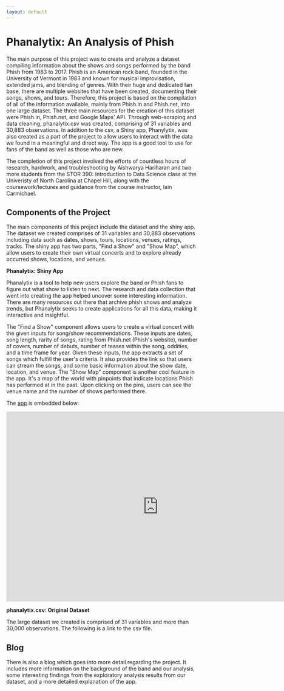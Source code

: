 ```yaml
---
layout: default
---
```


# Phanalytix: An Analysis of Phish

The main purpose of this project was to create and analyze a dataset compiling information about the shows and songs performed by the band Phish from 1983 to 2017.  Phish is an American rock band, founded in the University of Vermont in 1983 and known for musical improvisation, extended jams, and blending of genres.  With their huge and dedicated fan base, there are multiple websites that have been created, documenting their songs, shows, and tours.  Therefore, this project is based on the compilation of all of the information available, mainly from Phish.in and Phish.net, into one large dataset.  The three main resources for the creation of this dataset were Phish.in, Phish.net, and Google Maps' API.  Through web-scraping and data cleaning, phanalytix.csv was created, comprising of 31 variables and 30,883 observations.  In addition to the csv, a Shiny app, Phanylytix, was also created as a part of the project to allow users to interact with the data we found in a meaningful and direct way.  The app is a good tool to use for fans of the band as well as those who are new.  

The completion of this project involved the efforts of countless hours of research, hardwork, and troubleshooting by Aishwarya Hariharan and two more students from the STOR 390: Introduction to Data Science class at the Univeristy of North Carolina at Chapel Hill, along with the coursework/lectures and guidance from the course instructor, Iain Carmichael.

## Components of the Project

The main components of this project include the dataset and the shiny app.  The dataset we created comprises of 31 variables and 30,883 observations including data such as dates, shows, tours, locations, venues, ratings, tracks.  The shiny app has two parts, "Find a Show" and "Show Map", which allow users to create their own virtual concerts and to explore already occurred shows, locations, and venues.  


**Phanalytix: Shiny App**

Phanalytix is a tool to help new users explore the band or Phish fans to figure out what show to listen to next. The research and data collection that went into creating the app helped uncover some interesting information. There are many resources out there that archive phish shows and analyze trends, but Phanalytix seeks to create applications for all this data, making it interactive and insightful.

The "Find a Show" component allows users to create a virtual concert with the given inputs for song/show recommendations.  These inputs are dates, song length, rarity of songs, rating from Phish.net (Phish's website), number of covers, number of debuts, number of teases within the song, oddities, and a time frame for year.  Given these inputs, the app extracts a set of songs which fulfill the user's criteria. It also provides the link so that users can stream the songs, and some basic information about the show date, location, and venue. The "Show Map" component is another cool feature in the app. It's a map of the world with pinpoints that indicate locations Phish has performed at in the past. Upon clicking on the pins, users can see the venue name and the number of shows performed there. 

The [app](https://ahariharan.shinyapps.io/phanalytix_app/) is embedded below:  

<iframe src="https://ahariharan.shinyapps.io/phanalytix_app/" style="border:none;width:800px;height:500px;"></iframe>


**phanalytix.csv: Original Dataset**

The large dataset we created is comprised of 31 variables and more than 30,000 observations.  The following is a link to the csv file.  

## Blog

There is also a blog which goes into more detail regarding the project.  It includes more information on the background of the band and our analysis, some interesting findings from the exploratory analysis results from our dataset, and a more detailed explanation of the app.  

